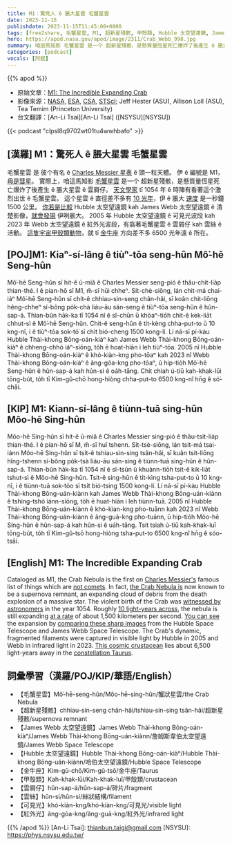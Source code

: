 ```yaml
---
title: M1：驚死人 ê 脹大星雲 毛蟹星雲
date: 2023-11-15
publishdate: 2023-11-15T11:45:00+0800
tags: [free2share, 毛蟹星雲, M1, 超新星殘骸, 甲殼類, Hubble 太空望遠鏡, James Webb 太空望遠鏡, 雲屑仔, 雲絲, 可見光, 紅外光, 金牛座]
hero: https://apod.nasa.gov/apod/image/2311/Crab_Webb_998.jpg
summary: 咱這馬知影 毛蟹星雲 是一个 超新星殘骸，是懸質量恆星死亡爆炸了後產生 ê 脹大星雲 ê 雲屑仔。
categories: [podcast]
vocals: [阿錕]
---
```


{{% apod %}}

- 原始文章：[M1: The Incredible Expanding Crab](https://apod.nasa.gov/apod/ap231115.html)
- 影像來源：[NASA](https://www.nasa.gov/), [ESA](https://www.esa.int/), [CSA](https://www.asc-csa.gc.ca/eng/), [STScI](https://www.stsci.edu/); Jeff Hester (ASU), Allison Loll (ASU), Tea Temim (Princeton University)
- 台文翻譯：[An-Li Tsai][An-Li Tsai] ([NSYSU][NSYSU])

{{< podcast "clpsl8q9702wt01tu4wwhbafo" >}}

## [漢羅] M1：驚死人 ê 脹大星雲 毛蟹星雲
毛蟹星雲 是 彼个有名 ê [Charles Messier 星表][Charles Messier's] ê 頭一粒天體。
伊 ê 編號是 M1，[毋是彗星][not comets]。
實際上，咱這馬知影 [毛蟹星雲][the Crab Nebula is] 是一个 超新星殘骸，是懸質量恆星死亡爆炸了後產生 ê 脹大星雲 ê 雲屑仔。
[天文學家][witnessed by astronomers] tī 1054 年 ê 時陣有看著這个激烈出世 ê 毛蟹星雲。
這个星雲 ê 直徑差不多有 [10 光年][10 light-years across]，伊 ê 脹大 [速度][at a rate] 是一秒鐘 1500 公里。
[你若是比較][comparing these sharp images] Hubble 太空望遠鏡 kah James Webb 太空望遠鏡 ê 清楚影像，[就會發現][You can see] 伊咧脹大。
2005 年 Hubble 太空望遠鏡 ê 可見光波段 kah 2023 年 Webb 太空望遠鏡 ê 紅外光波段，有翕著毛蟹星雲 ê 雲屑仔 kah 雲絲 ê 活動。
[這隻宇宙甲殼類動物][This cosmic crustacean]，就 tī [金牛座][constellation Taurus] 方向差不多 6500 光年遠 ê 所在。

## [POJ]M1: Kiaⁿ-sí-lâng ê tiùⁿ-tōa seng-hûn Mô͘-hē Seng-hûn
Mô͘-hē Seng-hûn sī hit-ê ū-miâ ê Charles Messier seng-pió ê thâu-chi̍t-lia̍p thian-thé.
I ê pian-hō sī M1, m̄-sī hūi chheⁿ.
Si̍t-chè-siōng, lán chit-má chai-iáⁿ Mô͘-hē Seng-hûn sī chi̍t-ê chhiau-sin-seng chân-hâi, sī koân chit-liōng hêng-chheⁿ sí-bông po̍k-chà liáu-āu sán-seng ê tiùⁿ-tōa seng-hûn ê hûn-sap-á.
Thian-bûn ha̍k-ka tī 1054 nî ê sî-chūn ū khòaⁿ-tio̍h chit-ê kek-lia̍t chhut-sì ê Mô͘-hē Seng-hûn.
Chit-ê seng-hûn ê ti̍t-kèng chha-put-to ū 10 kng-nî, i ê tiùⁿ-tōa sok-tō͘ sī chi̍t bió-cheng 1500 kong-lí.
Lí nā-sī pí-kàu Hubble Thài-khong Bōng-oán-kiàⁿ kah James Webb Thài-khong Bōng-oán-kiàⁿ ê chheng-chhó iáⁿ-siōng, to̍h ē hoat-hiān i leh tiùⁿ-tōa.
2005 nî Hubble Thài-khong Bōng-oán-kiàⁿ ê khó-kiàn-kng pho-tōaⁿ kah 2023 nî Webb Thài-khong Bōng-oán-kiàⁿ ê âng-gōa-kng pho-tōaⁿ, ū hip-tio̍h Mô͘-hē Seng-hûn ê hûn-sap-á kah hûn-si ê oa̍h-tāng.
Chit chiah ú-tiū kah-khak-lūi tōng-bu̍t, to̍h tī Kim-gû-chō hong-hiòng chha-put-to 6500 kng-nî hn̄g ê só͘-chāi.

## [KIP] M1: Kiann-sí-lâng ê tiùnn-tuā sing-hûn Môo-hē Sing-hûn
Môo-hē Sing-hûn sī hit-ê ū-miâ ê Charles Messier sing-pió ê thâu-tsi̍t-lia̍p thian-thé.
I ê pian-hō sī M, m̄-sī huī tshenn.
Si̍t-tsè-siōng, lán tsit-má tsai-iánn Môo-hē Sing-hûn sī tsi̍t-ê tshiau-sin-sing tsân-hâi, sī kuân tsit-liōng hîng-tshenn sí-bông po̍k-tsà liáu-āu sán-sing ê tiùnn-tuā sing-hûn ê hûn-sap-á.
Thian-bûn ha̍k-ka tī 1054 nî ê sî-tsūn ū khuànn-tio̍h tsit-ê kik-lia̍t tshut-sì ê Môo-hē Sing-hûn.
Tsit-ê sing-hûn ê ti̍t-kìng tsha-put-to ū 10 kng-nî, i ê tiùnn-tuā sok-tōo sī tsi̍t bió-tsing 1500 kong-lí.
Lí nā-sī pí-kàu Hubble Thài-khong Bōng-uán-kiànn kah James Webb Thài-khong Bōng-uán-kiànn ê tshing-tshó iánn-siōng, to̍h ē huat-hiān i leh tiùnn-tuā.
2005 nî Hubble Thài-khong Bōng-uán-kiànn ê khó-kìan-kng pho-tuānn kah 2023 nî Webb Thài-khong Bōng-uán-kiànn ê âng-guā-kng pho-tuānn, ū hip-tio̍h Môo-hē Sing-hûn ê hûn-sap-á kah hûn-si ê ua̍h-tāng.
Tsit tsiah ú-tiū kah-khak-luī tōng-bu̍t, to̍h tī Kim-gû-tsō hong-hiòng tsha-put-to 6500 kng-nî hn̄g ê sóo-tsāi.

## [English] M1: The Incredible Expanding Crab
Cataloged as M1, the Crab Nebula is the first on [Charles Messier's][Charles Messier's] famous list of things which are [not comets][not comets].
In fact, [the Crab Nebula is][the Crab Nebula is] now known to be a supernova remnant, an expanding cloud of debris from the death explosion of a massive star.
The violent birth of the Crab was [witnessed by astronomers][witnessed by astronomers] in the year 1054.
Roughly [10 light-years across][10 light-years across], the nebula is still expanding [at a rate][at a rate] of about 1,500 kilometers per second.
[You can see][You can see] the expansion by [comparing these sharp images][comparing these sharp images] from the Hubble Space Telescope and James Webb Space Telescope.
The Crab's dynamic, fragmented filaments were captured in visible light by Hubble in 2005 and Webb in infrared light in 2023.
[This cosmic crustacean][This cosmic crustacean] lies about 6,500 light-years away in the [constellation Taurus][constellation Taurus].

## 詞彙學習（漢羅/POJ/KIP/華語/English）
- 【毛蟹星雲】Mô͘-hē-seng-hûn/Môo-hē-sing-hûn/蟹狀星雲/the Crab Nebula
- 【超新星殘骸】chhiau-sin-seng chân-hâi/tshiau-sin-sing tsân-hâi/超新星殘骸/supernova remnant
- 【James Webb 太空望遠鏡】James Webb Thài-khong Bōng-oán-kiàⁿ/James Webb Thài-khong Bōng-uán-kiànn/詹姆斯韋伯太空望遠鏡/James Webb Space Telescope
- 【Hubble 太空望遠鏡】Hubble Thài-khong Bōng-oán-kiàⁿ/Hubble Thài-khong Bōng-uán-kiànn/哈伯太空望遠鏡/Hubble Space Telescope
- 【金牛座】Kim-gû-chō/Kim-gû-tsō/金牛座/Taurus
- 【甲殼類】Kah-khak-lūi/Kah-khak-luī/甲殼類/crustacean
- 【雲屑仔】hûn-sap-á/hûn-sap-á/碎片/fragment
- 【雲絲】hûn-si/hûn-si/絲狀結構/filament
- 【可見光】khó-kiàn-kng/khó-kiàn-kng/可見光/visible light
- 【紅外光】âng-gōa-kng/âng-guā-kng/紅外光/infrared light

{{% /apod %}}
[An-Li Tsai]: thianbun.taigi@gmail.com
[NSYSU]: https://phys.nsysu.edu.tw/

[copyright]: https://apod.nasa.gov/apod/fap/lib/about_apod.html#srapply
[License]: https://creativecommons.org/licenses/by/2.0/

[Charles Messier's]:http://messier.seds.org/xtra/history/m-cat71.html
[not comets]:https://apod.nasa.gov/apod/ap110901.html
[the Crab Nebula is]:https://apod.nasa.gov/apod/ap010602.html
[witnessed by astronomers]:http://messier.seds.org/more/m001_sn.html
[10 light-years across]:https://webbtelescope.org/contents/media/images/2023/137/01HBBNDST58J87YXWKXFR2DSPX
[at a rate]:https://cds.unistra.fr/twikiAIDA/pub/EuroVOAIDA/WP5WorkProgrammeUsecases/M1_en.pdf
[You can see]:https://apod.nasa.gov/apod/ap230320.html
[comparing these sharp images]:https://webbtelescope.org/contents/media/images/2023/137/01HBVBFT0VVMN8EP3TQVFMSPEQ
[This cosmic crustacean]:https://webbtelescope.org/contents/media/videos/2023/137/01HDS5S3XBRCK1KNRH67WW2HPW?news=true
[constellation Taurus]:https://apod.nasa.gov/apod/ap121224.html

